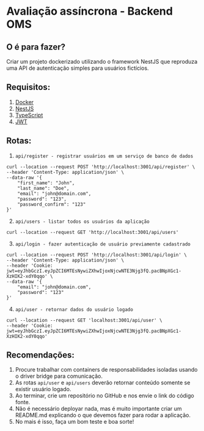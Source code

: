 # Avaliação assíncrona - Backend OMS

## O é para fazer?
Criar um projeto dockerizado utilizando o framework NestJS que reproduza uma API de autenticação simples para usuários fictícios.

## Requisitos:
1. [Docker](https://docs.docker.com/get-started)
2. [NestJS](https://docs.nestjs.com)
3. [TypeScript](https://www.typescriptlang.org/docs)
4. [JWT](https://jwt.io)



## Rotas:

1. `api/register - registrar usuários em um serviço de banco de dados`
```
curl --location --request POST 'http://localhost:3001/api/register' \
--header 'Content-Type: application/json' \
--data-raw '{
    "first_name": "John",
    "last_name": "Doe",
    "email": "john@domain.com",
    "password": "123",
    "password_confirm": "123"
}'
```
2. `api/users - listar todos os usuários da aplicação`
```
curl --location --request GET 'http://localhost:3001/api/users'
```

3. `api/login - fazer autenticação de usuário previamente cadastrado`
```
curl --location --request POST 'http://localhost:3001/api/login' \
--header 'Content-Type: application/json' \
--header 'Cookie: jwt=eyJhbGczI.eyJpZCI6MTEsNywiZXhwIjoxNjcwNTE3Njg3fQ.pacBNpXGc1-XzHIK2-xdY0qqo' \
--data-raw '{
    "email": "john@domain.com",
    "password": "123"
}'
```

4. `api/user - retornar dados do usuário logado`
```
curl --location --request GET 'localhost:3001/api/user' \
--header 'Cookie: jwt=eyJhbGczI.eyJpZCI6MTEsNywiZXhwIjoxNjcwNTE3Njg3fQ.pacBNpXGc1-XzHIK2-xdY0qqo'
```

## Recomendações:

1. Procure trabalhar com containers de responsabilidades isoladas usando o driver bridge para comunicação.
2. As rotas `api/user` e `api/users` deverão retornar conteúdo somente se existir usuário logado.
3. Ao terminar, crie um repositório no GitHub e nos envie o link do código fonte.
4. Não é necessário deployar nada, mas é muito importante criar um README.md explicando o que devemos fazer para rodar a aplicação.
5. No mais é isso, faça um bom teste e boa sorte! 

